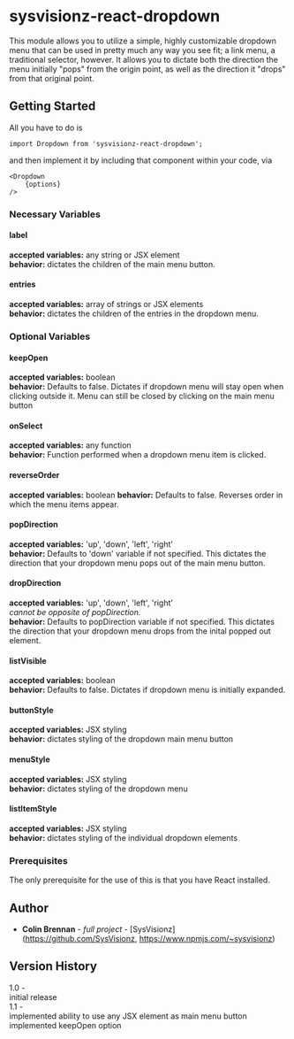 # sysvisionz-react-dropdown

This module allows you to utilize a simple, highly customizable dropdown menu that can be used in pretty much any way you see fit; a link menu, a traditional selector, however. It allows you to dictate both the direction the menu initially "pops" from the origin point, as well as the direction it "drops" from that original point.

## Getting Started

All you have to do is
```
import Dropdown from 'sysvisionz-react-dropdown';
```
and then implement it by including that component within your code, via
```
<Dropdown
	{options}
/>
```

### Necessary Variables

#### label
**accepted variables:** any string or JSX element  
**behavior:** dictates the children of the main menu button.  

#### entries

**accepted variables:** array of strings or JSX elements  
**behavior:** dictates the children of the entries in the dropdown menu.  

### Optional Variables

#### keepOpen
**accepted variables:** boolean  
**behavior:** Defaults to false. Dictates if dropdown menu will stay open when clicking outside it. Menu can still be closed by clicking on the main menu button

#### onSelect
**accepted variables:** any function  
**behavior:** Function performed when a dropdown menu item is clicked.

#### reverseOrder
**accepted variables:** boolean
**behavior:** Defaults to false. Reverses order in which the menu items appear.

#### popDirection

**accepted variables:** 'up', 'down', 'left', 'right'  
**behavior:** Defaults to 'down' variable if not specified. This dictates the direction that your dropdown menu pops out of the main menu button.


#### dropDirection
**accepted variables:** 'up', 'down', 'left', 'right'  
*cannot be opposite of popDirection.*  
**behavior:** Defaults to popDirection variable if not specified. This dictates the direction that your dropdown menu drops from the inital popped out element.


#### listVisible

**accepted variables:** boolean  
**behavior:** Defaults to false. Dictates if dropdown menu is initially expanded.

#### buttonStyle
**accepted variables:** JSX styling  
**behavior:** dictates styling of the dropdown main menu button

#### menuStyle
**accepted variables:** JSX styling  
**behavior:** dictates styling of the dropdown menu

#### listItemStyle
**accepted variables:** JSX styling  
**behavior:** dictates styling of the individual dropdown elements

### Prerequisites

The only prerequisite for the use of this is that you have React installed.

## Author

* **Colin Brennan** - *full project* - [SysVisionz](https://github.com/SysVisionz, https://www.npmjs.com/~sysvisionz)

## Version History
1.0 -   
initial release  
1.1 -   
implemented ability to use any JSX element as main menu button  
implemented keepOpen option
